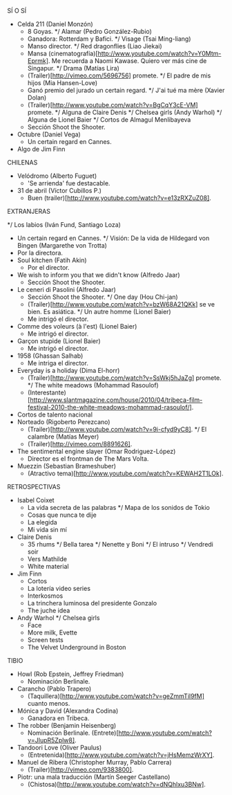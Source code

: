 SÍ O SÍ

* Celda 211 (Daniel Monzón)
  * 8 Goyas.
*/ Alamar (Pedro González-Rubio)
  * Ganadora: Rotterdam y Bafici.
*/ Visage (Tsai Ming-liang)
  * Manso director.
*/ Red dragonflies (Liao Jiekai)
  * Mansa (cinematografía)[http://www.youtube.com/watch?v=Y0Mtm-Eprmk]. Me recuerda a Naomi Kawase. Quiero ver más cine de Singapur.
*/ Drama (Matías Lira)
  * (Trailer)[http://vimeo.com/5696756] promete.
*/ El padre de mis hijos (Mia Hansen-Love)
  * Ganó premio del jurado un certain regard.
*/ J'ai tué ma mère (Xavier Dolan)
  * (Trailer)[http://www.youtube.com/watch?v=BgCqY3cE-VM] promete.
*/ Alguna de Claire Denis
*/ Chelsea girls (Andy Warhol)
*/ Alguna de Lionel Baier
*/ Cortos de Almagul Menlibayeva
  * Sección Shoot the Shooter.
* Octubre (Daniel Vega)
  * Un certain regard en Cannes.
* Algo de Jim Finn

CHILENAS

* Velódromo (Alberto Fuguet)
  * 'Se arrienda' fue destacable.
* 31 de abril (Víctor Cubillos P.)
  * Buen (trailer)[http://www.youtube.com/watch?v=e13zRXZuZ08].

EXTRANJERAS

*/ Los labios (Iván Fund, Santiago Loza)
  * Un certain regard en Cannes.
*/ Visión: De la vida de Hildegard von Bingen (Margarethe von Trotta)
  * Por la directora.
* Soul kitchen (Fatih Akin)
  * Por el director.
* We wish to inform you that we didn't know (Alfredo Jaar)
  * Sección Shoot the Shooter.
* Le ceneri di Pasolini (Alfredo Jaar)
  * Sección Shoot the Shooter.
*/ One day (Hou Chi-jan)
  * (Trailer)[http://www.youtube.com/watch?v=bzW68A21QKk] se ve bien. Es asiática.
*/ Un autre homme (Lionel Baier)
  * Me intrigó el director.
* Comme des voleurs (à l'est) (Lionel Baier)
  * Me intrigó el director.
* Garçon stupide (Lionel Baier)
  * Me intrigó el director.
* 1958 (Ghassan Salhab)
  * Me intriga el director.
* Everyday is a holiday (Dima El-horr)
  * (Trailer)[http://www.youtube.com/watch?v=SsWkj5hJaZg] promete.
*/ The white meadows (Mohammad Rasoulof)
  * (Interestante)[http://www.slantmagazine.com/house/2010/04/tribeca-film-festival-2010-the-white-meadows-mohammad-rasoulof/].
* Cortos de talento nacional
* Norteado (Rigoberto Perezcano)
  * (Trailer)[http://www.youtube.com/watch?v=9i-cfyd9yC8].
*/ El calambre (Matías Meyer)
  * (Trailer)[http://vimeo.com/8891626].
* The sentimental engine slayer (Omar Rodriguez-López)
  * Director es el frontman de The Mars Volta.
* Muezzin (Sebastian Brameshuber)
  * (Atractivo tema)[http://www.youtube.com/watch?v=KEWAH2T1LOk].

RETROSPECTIVAS

* Isabel Coixet
  * La vida secreta de las palabras
  */ Mapa de los sonidos de Tokio
  * Cosas que nunca te dije
  * La elegida
  * Mi vida sin mí
* Claire Denis
  * 35 rhums
  */ Bella tarea
  */ Nenette y Boni
  */ El intruso
  */ Vendredi soir
  * Vers Mathilde
  * White material
* Jim Finn
  * Cortos
  * La lotería video series
  * Interkosmos
  * La trinchera luminosa del presidente Gonzalo
  * The juche idea
* Andy Warhol
  */ Chelsea girls
  * Face
  * More milk, Evette
  * Screen tests
  * The Velvet Underground in Boston

TIBIO

* Howl (Rob Epstein, Jeffrey Friedman)
  * Nominación Berlinale.
* Carancho (Pablo Trapero)
  * (Taquillera)[http://www.youtube.com/watch?v=geZmmTil9fM] cuanto menos.
* Mónica y David (Alexandra Codina)
  * Ganadora en Tribeca.
* The robber (Benjamin Heisenberg)
  * Nominación Berlinale. (Entrete)[http://www.youtube.com/watch?v=JIupR5Zplw8].
* Tandoori Love (Oliver Paulus)
  * (Entretenida)[http://www.youtube.com/watch?v=jHsMemzWrXY].
* Manuel de Ribera (Christopher Murray, Pablo Carrera)
  * (Trailer)[http://vimeo.com/9383800].
* Piotr: una mala traducción (Martín Seeger Castellano)
  * (Chistosa)[http://www.youtube.com/watch?v=dNQhlxu3BNw].
